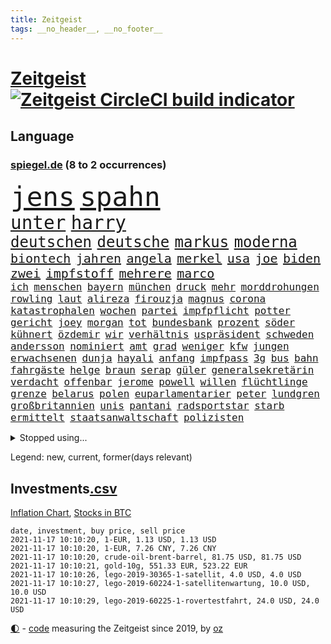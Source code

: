 ```yaml
---
title: Zeitgeist
tags: __no_header__, __no_footer__
---
```


# [Zeitgeist](https://oliz.io/zeitgeist/) [![Zeitgeist CircleCI build indicator](https://circleci.com/gh/ooz/zeitgeist.svg?style=shield)](https://circleci.com/gh/ooz/zeitgeist)

## Language

<h3><a href="https://www.spiegel.de" target="_blank">spiegel.de</a> (8 to 2 occurrences)</h3>
<p style="font-family:monospace">
<span style="font-size:32pt"><a href="news_links.html#jens" class="current">jens</a></span>
<span style="font-size:32pt"><a href="news_links.html#spahn" class="current">spahn</a></span>
<br>
<span style="font-size:22pt"><a href="news_links.html#unter" class="current">unter</a></span>
<span style="font-size:22pt"><a href="news_links.html#harry" class="current">harry</a></span>
<br>
<span style="font-size:18pt"><a href="news_links.html#deutschen" class="current">deutschen</a></span>
<span style="font-size:18pt"><a href="news_links.html#deutsche" class="current">deutsche</a></span>
<span style="font-size:18pt"><a href="news_links.html#markus" class="current">markus</a></span>
<span style="font-size:18pt"><a href="news_links.html#moderna" class="current">moderna</a></span>
<br>
<span style="font-size:15pt"><a href="news_links.html#biontech" class="current">biontech</a></span>
<span style="font-size:15pt"><a href="news_links.html#jahren" class="current">jahren</a></span>
<span style="font-size:15pt"><a href="news_links.html#angela" class="current">angela</a></span>
<span style="font-size:15pt"><a href="news_links.html#merkel" class="current">merkel</a></span>
<span style="font-size:15pt"><a href="news_links.html#usa" class="current">usa</a></span>
<span style="font-size:15pt"><a href="news_links.html#joe" class="current">joe</a></span>
<span style="font-size:15pt"><a href="news_links.html#biden" class="current">biden</a></span>
<span style="font-size:15pt"><a href="news_links.html#zwei" class="current">zwei</a></span>
<span style="font-size:15pt"><a href="news_links.html#impfstoff" class="current">impfstoff</a></span>
<span style="font-size:15pt"><a href="news_links.html#mehrere" class="current">mehrere</a></span>
<span style="font-size:15pt"><a href="news_links.html#marco" class="current">marco</a></span>
<br>
<span style="font-size:12pt"><a href="news_links.html#ich" class="current">ich</a></span>
<span style="font-size:12pt"><a href="news_links.html#menschen" class="current">menschen</a></span>
<span style="font-size:12pt"><a href="news_links.html#bayern" class="current">bayern</a></span>
<span style="font-size:12pt"><a href="news_links.html#münchen" class="current">münchen</a></span>
<span style="font-size:12pt"><a href="news_links.html#druck" class="current">druck</a></span>
<span style="font-size:12pt"><a href="news_links.html#mehr" class="current">mehr</a></span>
<span style="font-size:12pt"><a href="news_links.html#morddrohungen" class="new">morddrohungen</a></span>
<span style="font-size:12pt"><a href="news_links.html#rowling" class="new">rowling</a></span>
<span style="font-size:12pt"><a href="news_links.html#laut" class="current">laut</a></span>
<span style="font-size:12pt"><a href="news_links.html#alireza" class="new">alireza</a></span>
<span style="font-size:12pt"><a href="news_links.html#firouzja" class="new">firouzja</a></span>
<span style="font-size:12pt"><a href="news_links.html#magnus" class="new">magnus</a></span>
<span style="font-size:12pt"><a href="news_links.html#corona" class="current">corona</a></span>
<span style="font-size:12pt"><a href="news_links.html#katastrophalen" class="current">katastrophalen</a></span>
<span style="font-size:12pt"><a href="news_links.html#wochen" class="current">wochen</a></span>
<span style="font-size:12pt"><a href="news_links.html#partei" class="current">partei</a></span>
<span style="font-size:12pt"><a href="news_links.html#impfpflicht" class="current">impfpflicht</a></span>
<span style="font-size:12pt"><a href="news_links.html#potter" class="current">potter</a></span>
<span style="font-size:12pt"><a href="news_links.html#gericht" class="current">gericht</a></span>
<span style="font-size:12pt"><a href="news_links.html#joey" class="new">joey</a></span>
<span style="font-size:12pt"><a href="news_links.html#morgan" class="current">morgan</a></span>
<span style="font-size:12pt"><a href="news_links.html#tot" class="current">tot</a></span>
<span style="font-size:12pt"><a href="news_links.html#bundesbank" class="current">bundesbank</a></span>
<span style="font-size:12pt"><a href="news_links.html#prozent" class="current">prozent</a></span>
<span style="font-size:12pt"><a href="news_links.html#söder" class="current">söder</a></span>
<span style="font-size:12pt"><a href="news_links.html#kühnert" class="current">kühnert</a></span>
<span style="font-size:12pt"><a href="news_links.html#özdemir" class="current">özdemir</a></span>
<span style="font-size:12pt"><a href="news_links.html#wir" class="current">wir</a></span>
<span style="font-size:12pt"><a href="news_links.html#verhältnis" class="current">verhältnis</a></span>
<span style="font-size:12pt"><a href="news_links.html#uspräsident" class="current">uspräsident</a></span>
<span style="font-size:12pt"><a href="news_links.html#schweden" class="current">schweden</a></span>
<span style="font-size:12pt"><a href="news_links.html#andersson" class="current">andersson</a></span>
<span style="font-size:12pt"><a href="news_links.html#nominiert" class="current">nominiert</a></span>
<span style="font-size:12pt"><a href="news_links.html#amt" class="current">amt</a></span>
<span style="font-size:12pt"><a href="news_links.html#grad" class="current">grad</a></span>
<span style="font-size:12pt"><a href="news_links.html#weniger" class="current">weniger</a></span>
<span style="font-size:12pt"><a href="news_links.html#kfw" class="new">kfw</a></span>
<span style="font-size:12pt"><a href="news_links.html#jungen" class="current">jungen</a></span>
<span style="font-size:12pt"><a href="news_links.html#erwachsenen" class="current">erwachsenen</a></span>
<span style="font-size:12pt"><a href="news_links.html#dunja" class="new">dunja</a></span>
<span style="font-size:12pt"><a href="news_links.html#hayali" class="new">hayali</a></span>
<span style="font-size:12pt"><a href="news_links.html#anfang" class="current">anfang</a></span>
<span style="font-size:12pt"><a href="news_links.html#impfpass" class="current">impfpass</a></span>
<span style="font-size:12pt"><a href="news_links.html#3g" class="current">3g</a></span>
<span style="font-size:12pt"><a href="news_links.html#bus" class="current">bus</a></span>
<span style="font-size:12pt"><a href="news_links.html#bahn" class="current">bahn</a></span>
<span style="font-size:12pt"><a href="news_links.html#fahrgäste" class="current">fahrgäste</a></span>
<span style="font-size:12pt"><a href="news_links.html#helge" class="current">helge</a></span>
<span style="font-size:12pt"><a href="news_links.html#braun" class="current">braun</a></span>
<span style="font-size:12pt"><a href="news_links.html#serap" class="new">serap</a></span>
<span style="font-size:12pt"><a href="news_links.html#güler" class="new">güler</a></span>
<span style="font-size:12pt"><a href="news_links.html#generalsekretärin" class="new">generalsekretärin</a></span>
<span style="font-size:12pt"><a href="news_links.html#verdacht" class="current">verdacht</a></span>
<span style="font-size:12pt"><a href="news_links.html#offenbar" class="current">offenbar</a></span>
<span style="font-size:12pt"><a href="news_links.html#jerome" class="current">jerome</a></span>
<span style="font-size:12pt"><a href="news_links.html#powell" class="current">powell</a></span>
<span style="font-size:12pt"><a href="news_links.html#willen" class="current">willen</a></span>
<span style="font-size:12pt"><a href="news_links.html#flüchtlinge" class="current">flüchtlinge</a></span>
<span style="font-size:12pt"><a href="news_links.html#grenze" class="current">grenze</a></span>
<span style="font-size:12pt"><a href="news_links.html#belarus" class="current">belarus</a></span>
<span style="font-size:12pt"><a href="news_links.html#polen" class="current">polen</a></span>
<span style="font-size:12pt"><a href="news_links.html#euparlamentarier" class="current">euparlamentarier</a></span>
<span style="font-size:12pt"><a href="news_links.html#peter" class="current">peter</a></span>
<span style="font-size:12pt"><a href="news_links.html#lundgren" class="new">lundgren</a></span>
<span style="font-size:12pt"><a href="news_links.html#großbritannien" class="current">großbritannien</a></span>
<span style="font-size:12pt"><a href="news_links.html#unis" class="current">unis</a></span>
<span style="font-size:12pt"><a href="news_links.html#pantani" class="new">pantani</a></span>
<span style="font-size:12pt"><a href="news_links.html#radsportstar" class="current">radsportstar</a></span>
<span style="font-size:12pt"><a href="news_links.html#starb" class="current">starb</a></span>
<span style="font-size:12pt"><a href="news_links.html#ermittelt" class="current">ermittelt</a></span>
<span style="font-size:12pt"><a href="news_links.html#staatsanwaltschaft" class="current">staatsanwaltschaft</a></span>
<span style="font-size:12pt"><a href="news_links.html#polizisten" class="current">polizisten</a></span>
</p>
<details>
<summary>Stopped using...</summary>
<p class="former" style="font-size:12pt">
flüge(396) her(396) 35(395) beschäftigt(395) kauft(395) summe(395) taten(395) bulgarien(394) einsatzkräfte(394) unabhängigkeit(394) arm(393) begeistern(393) coronatest(393) ddr(393) evakuiert(393) fraktionschef(393) gerhard(393) geschützt(393) hinweisen(393) unerwartet(393) and(392) aufmerksamkeit(392) bereitet(392) eindruck(392) libanon(392) nahmen(392) schmeckt(392) suchte(392) verstößen(392) besucht(391) bildung(391) brexit(391) favoriten(391) fort(391) geschrieben(391) haftstrafe(391) kandidat(391) kapitän(391) namens(391) strafen(391) 44(390) analyse(390) berühmt(390) bewohner(390) fahrzeuge(390) künstler(390) mancherorts(390) persönlich(390) scheidet(390) stammen(390) verlässt(390) zentrum(390) amazon(389) franziska(389) gebaut(389) geholt(389) gewissen(389) giffey(389) herkunft(389) kräftig(389) unruhen(389) bezeichnet(388) hubschrauber(388) interessiert(388) mario(388) persönlichen(388) respekt(388) schoss(388) schwangere(388) schweigen(388) verlief(388) abwehr(387) beantragen(387) dominiert(387) dubai(387) erfolgreiche(387) erneuter(387) hunderten(387) kalifornien(387) kandidatinnen(387) konzernchef(387) legendären(387) lehnen(387) maß(387) veröffentlichte(387) österreichischen(387) christoph(386) erheben(386) erhoben(386) freigestellt(386) gelernt(386) gerecht(386) leitung(386) scheiterte(386) schwester(386) sprang(386) spätestens(386) unionsfraktionschef(386) unrecht(386) wald(386) üben(386) anschließend(385) demonstrationen(385) ehren(385) heißen(385) illegal(385) literatur(385) rekordhoch(385) schwieg(385) usbehörden(385) usjustizministerium(385) west(385) wofür(385) wurzeln(385) zensur(385) zinsen(385) 34(384) 99(384) deal(384) durchsuchungen(384) käufer(384) langen(384) ringt(384) russell(384) weitergegeben(384) wochenlang(384) wolle(384) flughäfen(383) format(383) gedreht(383) gelöst(383) hunde(383) mutige(383) selben(383) umstritten(383) andrej(382) bill(382) dreht(382) einstigen(382) engagement(382) erschüttert(382) hauses(382) institut(382) konflikte(382) regierungspartei(382) 19jährige(381) aufnahme(381) erinnern(381) fernen(381) freie(381) geklärt(381) grünheide(381) moskaus(381) rassistischen(381) stärke(381) umsetzen(381) verbreiten(381) 61(380) fauci(380) kleiner(380) kleines(380) normalität(380) offensive(380) schönsten(380) spanischen(380) stanley(380) verspielt(380) atem(379) besserung(379) dich(379) filmen(379) automobilgeschichte(378) befeuern(378) begeisterten(378) clinton(378) geführt(378) härter(378) irren(378) verfehlt(378) verschwanden(378) österreicher(378) 11000(377) alice(377) arabische(377) herr(377) loswerden(377) schlimmste(377) betont(376) lernt(376) modell(376) spotify(376) umfragen(376) 900(375) anja(375) entwickeln(375) genauso(375) nachgewiesen(375) zwischenzeitlich(375) bande(374) grundgesetz(374) grünenchef(374) ständig(374) uefa(374) virologen(374) aufschwung(373) begeistert(373) erfunden(373) etliche(373) herz(373) jene(373) klassiker(373) überholt(373) aufstellen(372) erdbeben(372) robin(372) vieles(372) christdemokraten(371) premierministers(371) rose(371) spiegeltitelstory(371) verband(371) zugelassenen(371) enge(370) golden(370) münster(370) schnellste(370) architekt(369) barbara(369) milliardenhöhe(369) vorgegangen(369) konsum(368) tvserie(368) antrag(367) ausgesetzt(367) bruce(367) engpässe(367) jürgen(367) km/h(367) schneider(367) verklagen(367) 19jähriger(366) kate(366) kunstwerk(366) rasen(366) arminia(365) aufarbeitung(365) außerhalb(364) beauftragt(364) boomen(364) bürgerinnen(364) defensive(364) iphone(364) erfährt(363) gekämpft(363) mülheim(363) vorbereitung(362) wirbel(362) impfstoffe(361) vergangen(361) warfen(361) bundeswehrsoldaten(360) flagge(360) ämter(360) fußballem(359) kapitel(359) nebenbei(359) söhne(358) verheerend(358) lachen(357) america(356) dortmunder(355) stört(355) chemikalien(354) abgeschlossen(352) jones(350) smartphones(350) unterbrochen(350) dr(347) reportage(347) schmerz(347) usbundesstaaten(347) herausforderungen(346) fluss(345) impfdosen(345) kleinkind(345) rodrigo(345) missbrauchskomplex(344) staatsoberhaupt(344) gefecht(343) missachtung(343) tschechische(343) beobachtung(342) knacken(341) service(341) bundesverfassungsgerichts(340) palästinenser(340) vergeltung(339) vorlegen(338) divers(337) gesichter(336) topspiel(336) ertrank(333) indiana(333) italienischer(332) klarheit(332) gewusst(331) prozessbeginn(328) krawalle(326) rechter(326) herauszufinden(325) unfällen(324) theoretisch(322) 13jährige(321) würdigung(320) 58(318) 32jährigen(317) aufheben(316) inhaltlich(316) schärfer(316) solches(315) würzburg(313) grünenpolitikerin(310) hartz(310) leiter(309) spannung(308) hungern(306) rekorde(306) wetterdienst(306) seniorin(304) souveränität(304) katzen(303) motivation(302) nordosten(301) urlaubsinsel(296) knappen(295) gewinne(293) harmlos(293) eingehen(292) adler(290) stationiert(288) heimatland(287) testpflicht(281) iv(280) autobauer(279) blaue(276) verschickt(273) abreise(269) taucher(269) oberhaupt(268) radsportler(268) gelöscht(263) bewerben(259) bahnverkehr(255) fluggesellschaft(252) kannte(251) soldatinnen(250) großstädten(248) konkreten(248) recherche(248) indiens(247) direkten(245) echter(245) rausch(243) medaille(242) übernahm(242) grundrechte(240) premierministerin(237) abbringen(236) abheben(236) bürgerrechtler(236) krimi(235) email(234) schwerin(234) einsätzen(232) duterte(230) geimpften(229) orte(228) bildzeitung(220) abgeschnitten(214) rekordtief(214) ermittlungsverfahren(213) topfavorit(213) lieder(212) paralympics(211) ausrichten(210) angespült(209) wunde(208) zahlungsmittel(208) asyl(204) verlag(204) forciert(203) mitverantwortlich(203) bergung(202) kanadischen(200) ferdinand(199) 350(198) heldin(198) geehrt(191) regierungstruppen(191) pflegen(187) zufriedener(187) achtung(185) angeschaut(184) simone(183) vereine(183) brian(182) baerbocks(181) massachusetts(180) jubel(179) loben(179) 2013(178) japanischen(178) übergriff(178) begraben(177) einheiten(177) hamas(177) raúl(177) halbzeit(176) ungerecht(171) blue(169) hofmann(169) origin(169) bond(168) besonderes(166) seltenes(166) pipelines(165) manta(164) auszusetzen(163) erwarte(163) notenbank(163) 83(162) kriegsende(162) eigner(160) autofahrern(159) berücksichtigt(159) engagiert(159) gegend(158) wirkten(157) litten(156) jamie(155) karim(155) ängste(155) kluft(154) abrechnung(153) bundesfinanzhof(153) auftaktspiel(152) grönland(152) ruinen(152) videoaufnahmen(151) energieagentur(149) zusammenarbeiten(148) weser(147) pandemien(145) welterfolg(145) erlebnisse(144) spitzen(142) treibstoff(142) zugriff(142) staatspräsidenten(141) benzinpreis(140) cumexskandal(139) netzwerks(138) scheiterten(138) kopfschmerzen(137) sammelt(137) verarbeiten(137) ambitionierte(136) bestseller(136) frühzeitig(135) gesichtserkennung(135) zentralbank(135) aktueller(134) ardern(133) erhöhte(133) jacinda(133) längerer(133) neuseelands(133) asylanträge(132) inflationsrate(132) atommüll(131) engländer(131) lebensmitteln(131) rechtsstaatlichkeit(131) vormittag(131) ausrücken(130) notwendig(130) unseres(130) wundert(130) 77jährige(129) erbeutet(129) tankstelle(129) sogleich(127) alarmbereitschaft(126) deutschlandkoalition(126) geschlossenheit(126) giftigen(126) 28jähriger(125) aufregendsten(125) bemängelt(125) pflegte(125) strobl(125) vorerkrankungen(125) erhöhtes(123) ressort(123) bekennt(122) freute(121) krankheiten(121) mauerbau(121) 9(120) rückstau(120) täglichen(120) wesentlich(120) bahnt(119) visa(119) anwesen(118) demenz(118) düster(118) neugeborene(118) norwegische(118) senatoren(118) unterrichten(118) ausgabe(117) heim(117) süddeutschland(117) verheerende(117) vorgänge(117) funk(116) verbunden(116) justizstreit(115) klimabericht(115) psychiatrie(115) axel(112) hindukusch(112) miloš(112) mo(112) zeman(112) gerichtlich(111) missbrauchte(111) stufen(111) bundeswehreinsatz(110) grenzkontrollen(110) symptomen(110) bdi(109) werkstatt(109) zugestimmt(109) übertraf(109) aiwanger(108) sang(108) linkenfraktionschef(107) übte(107) verlassenen(104) waldbrand(104) wunderkind(104) zauber(104) disney(102) abschiebungen(101) außergewöhnliche(101) ermordung(101) fällig(101) gedroht(101) medizinischer(101) ortskräfte(101) selbstkritisch(101) glänzt(100) thiel(100) bär(99) whistleblower(99) augsburger(98) fossilen(98) justizreform(98) basketballer(97) gewürdigt(97) verhaftungen(97) verleger(97) versehen(97) überflutungen(97) abschiedsbesuch(96) allgemeinwissen(96) klug(96) wdr(96) wissenstest(96) buchen(95) kolumbianische(95) beinen(94) beirut(94) mitgerissen(94) schilderte(94) fachen(93) fluten(93) handgreiflich(93) lieferengpässen(93) winde(93) amoklauf(92) beliebte(92) bergischen(92) naturschutz(92) regelwerk(92) vertragsverlängerung(92) barley(91) elternkolumne(91) evakuieren(91) finalen(91) kapitolsturm(91) katarina(91) komiker(91) rauch(91) superstars(91) verlorenen(91) entzieht(90) körperlichen(90) nachhaltiger(90) schätzt(90) unionsparteien(90) angegangen(89) bereitgestellt(89) bundesbankchef(89) herd(89) jüngster(89) moral(89) weidmann(89) erbitterten(88) havannasyndrom(88) kette(88) romy(88) stromschlag(88) syrische(88) tieres(88) zaza(88) 360(87) lasso(87) mysteriösen(87) verbraucherzentrale(87) anstatt(86) cumexurteil(86) electric(86) fertigte(86) irischer(86) jutta(86) legalisieren(86) netzwerke(86) vizepräsidentin(86) abzuwälzen(85) garage(85) gibt's(85) handballer(85) handelsverband(85) lautete(85) missbrauchsvorwürfe(85) produktionen(85) supermarktregale(85) zutritt(85) erweisen(84) kisten(84) spencer(84) supermärkte(84) ch(83) lukrative(83) prägendsten(83) sektor(83) verbinden(83) dutertes(82) höchstwert(82) killer(82) nbaprofi(82) smartphoneindustrie(82) stonehenge(82) verkehrt(82) wetzlar(82) wohnmobil(82) 1964(81) abitur(81) angemeldet(81) eswatini(81) fußgänger(81) mswati(81) nazizeit(81) swasiland(81) unterdurchschnittlich(81) böen(80) fürdie(80) rückkehrer(80) selbstbewusst(80) seltenheit(80) usstars(80) ächzt(80) angepackt(79) fahrerinnen(79) malariaimpfstoff(79) schuhe(79) umweltfreundlicher(79) verhängten(79) bewohnte(78) kräftiger(78) langes(78) schwesterparteien(78) camping(77) geschwommen(77) gültig(77) konzertfilm(77) marathon(77) mutterkonzerns(77) rechtsfehler(77) rätselhafte(77) soul(77) 'ndrangheta(76) bankenaufseher(76) einlegen(76) erfordert(76) haas(76) kandahar(76) klimaministerium(76) marsalek(76) tester(76) usstaaten(76) ächzen(76) populär(75) prekäre(75) weltklimarats(75) erschien(74) körperliche(74) verlagschef(74) weggefährten(73) jagger(72) lenken(72) reese(72) siegfried(72) unbequeme(72) witherspoon(72) aniston(71) antje(71) betreffen(71) billigen(71) gestein(71) note(71) zurückgegeben(71) beschleunigung(70) fanexpertinnen(70) früherem(70) gärtnern(70) günstiges(70) kunduz(70) köpfen(70) morawiecki(70) parkplätze(70) rützel(70) z(70) anlage(69) hansjoachim(69) regierte(69) verspürt(69) eugeldern(68) grenzregime(68) kusama(68) veruntreut(68) yayoi(68) ökologischen(68) 650000(67) achtjährige(67) tödlichste(67) übertragen(67) drehte(66) einspruch(66) terrorverdacht(66) bbckorrespondentin(65) erklärten(65) kran(65) nacken(65) rainsford(65) relativ(65) wahlrecht(65) weitverbreitete(65) bobic(64) entdecker(64) geleakter(64) kult(64) labour(64) ligaspiel(64) resultat(64) satte(64) store(64) taifun(64) düpiert(63) elena(63) elvis(63) niedergeschlagen(63) polizeiwache(63) presley(63) söhnen(63) versuchter(63) zwölfjähriger(63) geschwindigkeiten(62) juristisches(62) lagebericht(62) leib(62) ergeben(61) katastrophaler(61) kompakte(61) springer(61) verzeichnen(61) zelten(61) komplizierte(60) kooperieren(60) kreta(60) verbrachte(60) wasserversorgung(60) artenvielfalt(59) manfred(59) müttern(59) uskünstler(59) wiedergeburt(59) bebte(58) craig(58) enthauptet(58) klimawende(58) klopp(58) liverpools(58) rosen(58) rückruf(58) umgerechnet(58) uneingeschränkt(58) bands(57) gesundheitswesen(57) kirk(57) mastercard(57) reuter(57) staatsbesuch(57) berufliches(56) böse(56) immobilienpreise(56) lieferschwierigkeiten(56) privathaushalte(56) verletzungspause(56) 36jähriger(55) beleben(55) buchpreis(55) predigt(55) samira(55) schlagzeuger(55) delivery(54) forever(54) gefährde(54) heimspiel(54) hero(54) immobilien(54) lkwfahrern(54) pantherfortsetzung(54) preiserhöhungen(54) universität(54) wakanda(54) wirbelsturm(54) anhörung(53) drummer(53) linkedin(53) nuklear(53) oper(53) vegan(53) behinderungen(52) betriebenen(52) exakt(52) grenzbeamte(52) investiert(52) kobra(52) ließe(52) male(52) zurückhaltung(52) ägäis(52) bisweilen(51) architekten(50) defekten(50) erpressung(50) fredi(50) medienhäuser(50) stacheldrahtzaun(50) standard(50) 73(49) erneuerbarer(49) heidenheim(49) erfreut(48) jasmina(48) kampfabstimmung(48) kuhnke(48) millionenbußgeld(48) hang(47) rotlichtviertel(47) rücktrittsforderungen(47) schwachstellen(47) guide(46) kzgedenkstätte(46) stach(46) state(46) angehören(45) lahmt(45) natascha(45) rosenheim(45) saudischen(45) teamkollegin(45) zusage(45) abbau(44) adeyemi(44) dringender(44) kaminski(44) lebende(44) spdvorsitzende(44) sportwagen(44) vergessenheit(44) überschaubare(44) abgewendet(43) fressen(43) schott(43) 1138(42) gewölbe(42) verlorene(42) bundestagswahlen(41) grenzregion(41) haqqani(41) innovationen(41) mitteilt(41) protests(41) royals(41) sirajuddin(41) spielabbruch(41) straßenrennen(41) vormonat(41) angeschlossen(40) digitales(40) rochen(40) worum(40) brooklyn(39) championsleaguespiel(39) exklusiven(39) geheim(39) geständnis(39) herzschlaggesetz(39) hoffnungsträger(39) nahenden(39) vertieft(39) 81jähriger(38) finanzbeamter(38) lösungen(38) rotgrünroten(38) routine(38) räumung(38) tierschutzgesetz(38) 19jährigen(37) entführte(37) straftaten(37) co₂ausstoß(36) finanzlücke(36) fischers(36) grippe(36) klargestellt(36) papiermangel(36) saudiarabiens(36) siedlung(36) spiegelkorrespondent(36) tuberkulose(36) bombenanschlag(35) bundesligatopspiel(35) lazio(35) leslie(35) militärischer(35) verzichtete(35) wettrüsten(35) zuflucht(35) geschlechter(34) menschlichen(34) pakete(34) söldnertruppe(34) 81jährige(33) beben(33) gemeinsamkeiten(33) wiens(32) gefälschtem(31) gesuche(31) komplott(31) mitmischen(31) pflichten(31) politikbetrieb(31) solidarisch(31) sparte(31) ableger(30) bekräftigt(30) erklärungen(30) euländern(30) feministisch(30) kursieren(30) nobelpreisträger(30) vermitteln(30) weltraumtourismus(30) babiš(29) freihandelsabkommen(29) großbank(29) interviewen(29) türsteher(29) bahnmitarbeiter(28) durchgefallen(28) heikle(28) rätselt(28) syrers(28) verbrauchern(28) wehrlos(28) bestehenden(27) 96jährige(26) deutschlandweit(26) nachfolgern(26) zugausfällen(26) batman(25) blödsinn(25) engem(25) englisch(25) exbürgermeister(25) manövern(25) richtern(25) weißes(25) wählten(25) älteste(25) gasmarkt(24) hadern(24) joy(24) zentralen(24) erneuerung(23) unangenehmen(23) beratungen(22) angesprochen(21) barriere(21) dachau(21) heizung(21) putzplan(21) verbindliche(21) wmrhythmus(21) altstadt(20) beider(20) betrugsvorwürfe(20) drogenkrieg(20) erneuerbaren(20) fernverkehr(20) fluglinie(20) gratuliert(20) grundversorgung(20) irving(20) kyrie(20) migrant(20) tabak(20) traurigkeit(20) weinsberg(20) 78(19) coldplay(19) profiliertesten(19) rucksack(19) steckten(19) wahltag(19) warteschlangen(19) berlinwahl(18) datenleck(18) direkte(18) lieferwagen(18) populisten(18) sondierungen(18) spezielle(18) staatengemeinschaft(18) steilvorlage(18) ambitioniert(17) haifa(17) kollaboration(17) raketenabwehr(17) ruhig(17) warburg(17) zeitgeist(17) überalterung(17) fanartikel(16) freiewählerchef(16) klimafreundlicher(16) kongo(16) köpi(16) londonerin(16) steuerdeals(16) borchardt(15) landeswahlleiterin(15) schlachter(15) sssiggi(15) vermutete(15) billionenschweren(14) diwstudie(14) europapokal(14) hyperschallrakete(14) inhaltliche(14) kläger(14) libanons(14) sondierungsgesprächen(14) streamer(14) vorlage(14) 1974(13) abtreibungsverbot(13) aufträgen(13) cdumachtkampf(13) express(13) filmteam(13) gasversorgung(13) gleichermaßen(13) misshandeln(13) övp(13) 93(12) diskussionskultur(12) entwickler(12) gaspreisen(12) todesopfern(12) 174(11) arbeitskräften(11) davidstern(11) staates(11) tüfteln(11) verhaltener(11)
</p>
</details>
<p>Legend: <span class="new">new</span>, <span class="current">current</span>, <span class="former">former(days relevant)</span></p>

## Investments[.csv](investments.csv)

[Inflation Chart](https://inflationchart.com),
[Stocks in BTC](https://stonksinbtc.xyz/)

```
date, investment, buy price, sell price
2021-11-17 10:10:20, 1-EUR, 1.13 USD, 1.13 USD
2021-11-17 10:10:20, 1-EUR, 7.26 CNY, 7.26 CNY
2021-11-17 10:10:20, crude-oil-brent-barrel, 81.75 USD, 81.75 USD
2021-11-17 10:10:21, gold-10g, 551.33 EUR, 523.22 EUR
2021-11-17 10:10:26, lego-2019-30365-1-satellit, 4.0 USD, 4.0 USD
2021-11-17 10:10:27, lego-2019-60224-1-satellitenwartung, 10.0 USD, 10.0 USD
2021-11-17 10:10:29, lego-2019-60225-1-rovertestfahrt, 24.0 USD, 24.0 USD
```

<footer>
<a href="javascript:toggleTheme()" class="nav">🌓</a>
- <a href="https://github.com/ooz/zeitgeist">code</a> measuring the Zeitgeist since 2019, by <a href="https://oliz.io">oz</a>
</footer>
